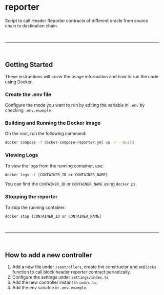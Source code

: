 # reporter

Script to call Header Reporter contracts of different oracle from source chain to destination chain.

&nbsp;

---

&nbsp;

## Getting Started

These instructions will cover the usage information and how to run the code using Docker.

### Create the .env file

Configure the mode you want to run by editing the variable in `.env` by checking `.env.example`

### Building and Running the Docker Image

On the root, run the following command:

```sh
docker compose -f docker-compose-reporter.yml up -d --build
```

### Viewing Logs

To view the logs from the running container, use:

```sh
docker logs -f [CONTAINER_ID or CONTAINER_NAME]
```

You can find the `CONTAINER_ID` or `CONTAINER_NAME` using `docker ps`.

### Stopping the reporter

To stop the running container:

```sh
docker stop [CONTAINER_ID or CONTAINER_NAME]
```

&nbsp;

---

&nbsp;

## How to add a new controller

1. Add a new file under `/controllers`, create the constructor and `onBlocks` function to call block header reporter
   contract periodically.
2. Configure the settings under `settings/index.ts`.
3. Add the new controller instant in `index.ts`.
4. Add the env variable in `.env.example`.

